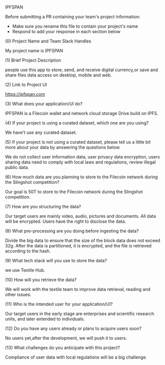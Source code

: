IPFSPAN

Before submitting a PR containing your team's project information:
- Make sure you rename this file to contain your project's name
- Respond to add your response in each section below

(0) Project Name and Team Slack Handles

My project name is IPFSPAN

(1) Brief Project Description

people use this app to store, send, and receive digital currency,or save and share files data access on desktop, mobile and web. 

(2) Link to Project UI

https://ipfspan.com

(3) What does your application/UI do?

IPFSPAN is a Filecoin wallet and network cloud storage Drive build on IPFS.

(4) If your project is using a curated dataset, which one are you using?

We have't use any curated dataset.

(5) If your project is not using a curated dataset, please tell us a little bit more about your data by answering the questions below.

We do not collect user information data, user privacy data encryption, users sharing data need to comply with local laws and regulations, review illegal public data.

(6) How much data are you planning to store to the Filecoin network during the Slingshot competition?

Our goal is 50T to store to the Filecoin network during the Slingshot competition.

(7) How are you structuring the data?

Our target users are mainly video, audio, pictures and documents. All data will be encrypted. Users have the right to disclose the data.

(8) What pre-processing are you doing before ingesting the data?

Divide the big data to ensure that the size of the block data does not exceed 32g. After the data is partitioned, it is encrypted, and the file is retrieved according to the hash.

(9)  What tech stack will you use to store the data?

we use Textile Hub.

(10) How will you retrieve the data?

We will work with the textile team to improve data retrieval, reading and other issues.

(11) Who is the intended user for your application/UI?

Our target users in the early stage are enterprises and scientific research units, and later extended to individuals.

(12) Do you have any users already or plans to acquire users soon?

No users yet,after the development, we will push it to users.

(13) What challenges do you anticipate with this project?

Compliance of user data with local regulations will be a big challenge.
